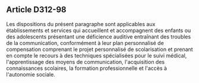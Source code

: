 ## Article D312-98

Les dispositions du présent paragraphe sont applicables aux établissements et services qui accueillent et
accompagnent des enfants ou des adolescents présentant une déficience auditive entraînant des troubles de la
communication, conformément à leur plan personnalisé de compensation comprenant le projet personnalisé
de scolarisation et prenant en compte le recours à des techniques spécialisées pour le suivi médical,
l'apprentissage des moyens de communication, l'acquisition des connaissances scolaires, la formation
professionnelle et l'accès à l'autonomie sociale.


